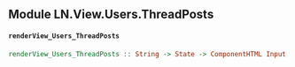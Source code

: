 ## Module LN.View.Users.ThreadPosts

#### `renderView_Users_ThreadPosts`

``` purescript
renderView_Users_ThreadPosts :: String -> State -> ComponentHTML Input
```


